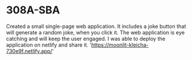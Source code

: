 # 308A-SBA
Created a small single-page web application.
It includes a joke button that will generate a random joke, when you click it.
The web application is eye catching and will keep the user engaged.
I was able to deploy the application on netlify and share it. 'https://moonlit-kleicha-730e9f.netlify.app/'